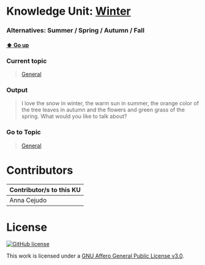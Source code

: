 # Knowledge Unit: [Winter](../../knowledge_units/general/winter.md)
### Alternatives:   Summer   /  Spring   /  Autumn   /  Fall 
#### [:arrow_up: Go up](../../topics/general.md)
### Current topic
> [General](../../topics/general.md)
### Output
> I love the snow in winter, the warm sun in summer, the orange color of the tree leaves in autumn and the flowers and green grass of the spring. What would you like to talk about?
### Go to Topic
> [General](../../topics/general.md)


# Contributors

| Contributor/s to this KU |
| - | 
| Anna Cejudo |

# License
[![GitHub license](https://img.shields.io/github/license/inbrainz/cerebro)](https://github.com/inbrainz/cerebro/blob/master/LICENSE)

This work is licensed under a [GNU Affero General Public License v3.0](https://www.gnu.org/licenses/agpl-3.0.txt).